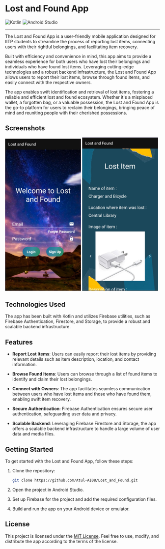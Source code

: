 # Lost and Found App

![Kotlin](https://img.shields.io/badge/kotlin-%237F52FF.svg?style=for-the-badge&logo=kotlin&logoColor=white)
![Android Studio](https://img.shields.io/badge/android%20studio-346ac1?style=for-the-badge&logo=android%20studio&logoColor=white)

---

The Lost and Found App is a user-friendly mobile application designed for IITP students to streamline the process of reporting lost items, connecting users with their rightful belongings, and facilitating item recovery.

Built with efficiency and convenience in mind, this app aims to provide a seamless experience for both users who have lost their belongings and individuals who have found lost items. Leveraging cutting-edge technologies and a robust backend infrastructure, the Lost and Found App allows users to report their lost items, browse through found items, and easily connect with the respective owners.

The app enables swift identification and retrieval of lost items, fostering a reliable and efficient lost and found ecosystem. Whether it's a misplaced wallet, a forgotten bag, or a valuable possession, the Lost and Found App is the go-to platform for users to reclaim their belongings, bringing peace of mind and reuniting people with their cherished possessions.

## Screenshots

<p float="left">
  <img src="ss1.jpeg" width="49%" />
  <img src="ss2.jpeg" width="49%" /> 
</p>

## Technologies Used

The app has been built with Kotlin and utilizes Firebase utilities, such as Firebase Authentication, Firestore, and Storage, to provide a robust and scalable backend infrastructure.

## Features

- **Report Lost Items**: Users can easily report their lost items by providing relevant details such as item description, location, and contact information.

- **Browse Found Items**: Users can browse through a list of found items to identify and claim their lost belongings.

- **Connect with Owners**: The app facilitates seamless communication between users who have lost items and those who have found them, enabling swift item recovery.

- **Secure Authentication**: Firebase Authentication ensures secure user authentication, safeguarding user data and privacy.

- **Scalable Backend**: Leveraging Firebase Firestore and Storage, the app offers a scalable backend infrastructure to handle a large volume of user data and media files.

## Getting Started

To get started with the Lost and Found App, follow these steps:

1. Clone the repository:
   ```bash
   git clone https://github.com/Atul-AI08/Lost_and_Found.git
   ```

2. Open the project in Android Studio.

3. Set up Firebase for the project and add the required configuration files.

4. Build and run the app on your Android device or emulator.

## License

This project is licensed under the [MIT License](LICENSE). Feel free to use, modify, and distribute the app according to the terms of the license.
